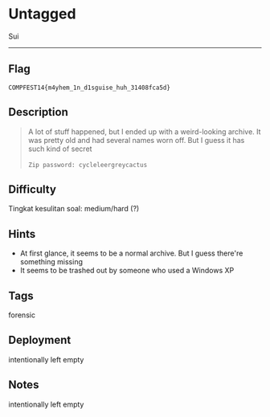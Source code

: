 # Untagged

Sui

---

## Flag

```
COMPFEST14{m4yhem_1n_d1sguise_huh_31408fca5d}
```

## Description
>A lot of stuff happened, but I ended up with a weird-looking archive. It was pretty old and had several names worn off. But I guess it has such kind of secret<br><br>`Zip password: cycleleergreycactus`

## Difficulty
Tingkat kesulitan soal: medium/hard (?)

## Hints
* At first glance, it seems to be a normal archive. But I guess there're something missing
* It seems to be trashed out by someone who used a Windows XP

## Tags
forensic

## Deployment
intentionally left empty



## Notes
intentionally left empty


